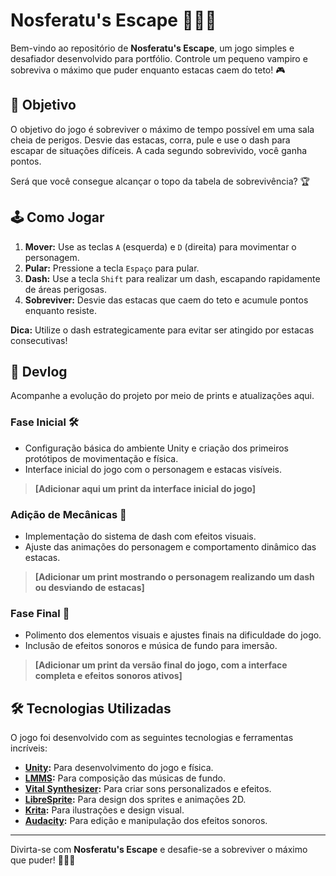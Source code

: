 # Nosferatu's Escape 🧛‍♂️💨

Bem-vindo ao repositório de **Nosferatu's Escape**, um jogo simples e desafiador desenvolvido para portfólio. Controle um pequeno vampiro e sobreviva o máximo que puder enquanto estacas caem do teto! 🎮

## 🎯 Objetivo

O objetivo do jogo é sobreviver o máximo de tempo possível em uma sala cheia de perigos. Desvie das estacas, corra, pule e use o dash para escapar de situações difíceis. A cada segundo sobrevivido, você ganha pontos. 

Será que você consegue alcançar o topo da tabela de sobrevivência? 🏆

## 🕹️ Como Jogar

1. **Mover:** Use as teclas `A` (esquerda) e `D` (direita) para movimentar o personagem.
2. **Pular:** Pressione a tecla `Espaço` para pular.
3. **Dash:** Use a tecla `Shift` para realizar um dash, escapando rapidamente de áreas perigosas.
4. **Sobreviver:** Desvie das estacas que caem do teto e acumule pontos enquanto resiste.

**Dica:** Utilize o dash estrategicamente para evitar ser atingido por estacas consecutivas!

## 📜 Devlog

Acompanhe a evolução do projeto por meio de prints e atualizações aqui. 

### Fase Inicial 🛠️
- Configuração básica do ambiente Unity e criação dos primeiros protótipos de movimentação e física.
- Interface inicial do jogo com o personagem e estacas visíveis.

> **[Adicionar aqui um print da interface inicial do jogo]**

### Adição de Mecânicas 🔄
- Implementação do sistema de dash com efeitos visuais.
- Ajuste das animações do personagem e comportamento dinâmico das estacas.

> **[Adicionar um print mostrando o personagem realizando um dash ou desviando de estacas]**

### Fase Final 🎨
- Polimento dos elementos visuais e ajustes finais na dificuldade do jogo.
- Inclusão de efeitos sonoros e música de fundo para imersão.

> **[Adicionar um print da versão final do jogo, com a interface completa e efeitos sonoros ativos]**

## 🛠️ Tecnologias Utilizadas

O jogo foi desenvolvido com as seguintes tecnologias e ferramentas incríveis:

- **[Unity](https://unity.com):** Para desenvolvimento do jogo e física.
- **[LMMS](https://lmms.io):** Para composição das músicas de fundo.
- **[Vital Synthesizer](https://vital.audio):** Para criar sons personalizados e efeitos.
- **[LibreSprite](https://libresprite.github.io):** Para design dos sprites e animações 2D.
- **[Krita](https://krita.org):** Para ilustrações e design visual.
- **[Audacity](https://www.audacityteam.org):** Para edição e manipulação dos efeitos sonoros.

---

Divirta-se com **Nosferatu's Escape** e desafie-se a sobreviver o máximo que puder! 🧛‍♂️💥
